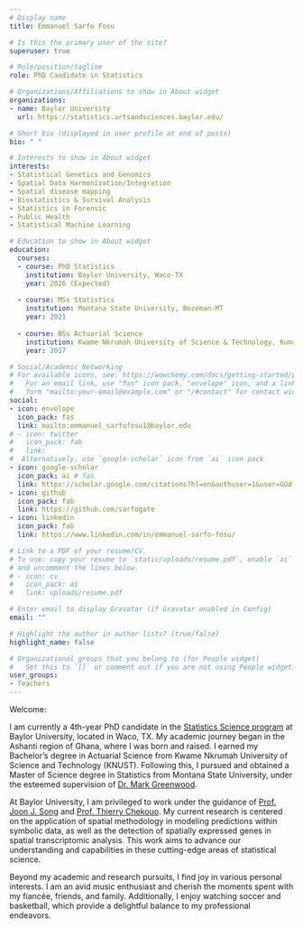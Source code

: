 ```yaml
---
# Display name
title: Emmanuel Sarfo Fosu

# Is this the primary user of the site?
superuser: true

# Role/position/tagline
role: PhD Candidate in Statistics

# Organizations/Affiliations to show in About widget
organizations:
- name: Baylor University
  url: https://statistics.artsandsciences.baylor.edu/

# Short bio (displayed in user profile at end of posts)
bio: " "

# Interests to show in About widget
interests:
- Statistical Genetics and Genomics
- Spatial Data Harmonization/Integration
- Spatial disease mapping
- Biostatistics & Survival Analysis
- Statistics in Forensic
- Public Health
- Statistical Machine Learning

# Education to show in About widget
education:
  courses:
  - course: PhD Statistics
    institution: Baylor University, Waco-TX
    year: 2026 (Expected)
    
  - course: MSs Statistics
    institution: Montana State University, Bozeman-MT
    year: 2021
    
  - course: BSs Actuarial Science
    institution: Kwame Nkrumah University of Science & Technology, Kumasi - GH
    year: 2017

# Social/Academic Networking
# For available icons, see: https://wowchemy.com/docs/getting-started/page-builder/#icons
#   For an email link, use "fas" icon pack, "envelope" icon, and a link in the
#   form "mailto:your-email@example.com" or "/#contact" for contact widget.
social:
- icon: envelope
  icon_pack: fas
  link: mailto:emmanuel_sarfofosu1@baylor.edu
# - icon: twitter
#   icon_pack: fab
#   link: 
#  Alternatively, use `google-scholar` icon from `ai` icon pack
- icon: google-scholar 
  icon_pack: ai # fas
  link: https://scholar.google.com/citations?hl=en&authuser=1&user=GOd-3z8AAAAJ
- icon: github
  icon_pack: fab
  link: https://github.com/sarfogate
- icon: linkedin
  icon_pack: fab
  link: https://www.linkedin.com/in/emmanuel-sarfo-fosu/

# Link to a PDF of your resume/CV.
# To use: copy your resume to `static/uploads/resume.pdf`, enable `ai` icons in `params.toml`, 
# and uncomment the lines below.
# - icon: cv
#   icon_pack: ai
#   link: uploads/resume.pdf

# Enter email to display Gravatar (if Gravatar enabled in Config)
email: ""

# Highlight the author in author lists? (true/false)
highlight_name: false

# Organizational groups that you belong to (for People widget)
#   Set this to `[]` or comment out if you are not using People widget.
user_groups:
- Teachers
---
```


Welcome:

  I am currently a 4th-year PhD candidate in the [Statistics Science program](https://statistics.artsandsciences.baylor.edu/) at Baylor University, located in Waco, TX. My academic journey began in the Ashanti region of Ghana, where I was born and raised. I earned my Bachelor’s degree in Actuarial Science from Kwame Nkrumah University of Science and Technology (KNUST). Following this, I pursued and obtained a Master of Science degree in Statistics from Montana State University, under the esteemed supervision of [Dr. Mark Greenwood](https://math.montana.edu/directory/faculty/1524138/mark-greenwood).

  At Baylor University, I am privileged to work under the guidance of [Prof. Joon J. Song](https://statistics.artsandsciences.baylor.edu/person/dr-joon-jin-song) and [Prof. Thierry Chekouo](https://sites.google.com/site/chekouoresearch/home?authuser=0). My current research is centered on the application of spatial methodology in modeling predictions within symbolic data, as well as the detection of spatially expressed genes in spatial transcriptomic analysis. This work aims to advance our understanding and capabilities in these cutting-edge areas of statistical science.

  Beyond my academic and research pursuits, I find joy in various personal interests. I am an avid music enthusiast and cherish the moments spent with my fiancée, friends, and family. Additionally, I enjoy watching soccer and basketball, which provide a delightful balance to my professional endeavors.



